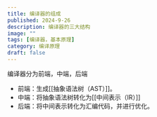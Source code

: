 ```yaml
---
title: 编译器的组成
published: 2024-9-26
description: 编译器的三大结构
image: ""
tags: [编译器，基本原理]
category: 编译原理
draft: false
---
```





编译器分为前端，中端，后端
- 前端：生成[[抽象语法树（AST）]]。
- 中端：将抽象语法树转化为[[中间表示（IR）]]
- 后端：将中间表示转化为汇编代码，并进行优化。

